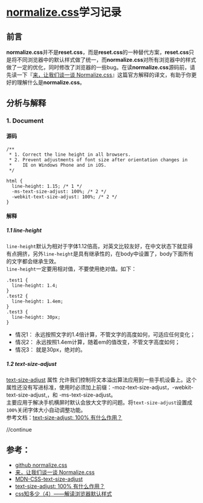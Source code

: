 # [normalize.css](https://github.com/necolas/normalize.css)学习记录

## 前言

**normalize.css**并不是**reset.css**，而是**reset.css**的一种替代方案，**reset.css**只是将不同浏览器中的默认样式做了统一，而**normalize.css**对所有浏览器中的样式做了一定的优化，同时修改了浏览器的一些bug。在读**normalize.css**源码前，请先读一下『[来，让我们谈一谈 Normalize.css](http://jerryzou.com/posts/aboutNormalizeCss/)』这篇官方解释的译文，有助于你更好的理解什么是**normalize.css**。

## 分析与解释
### 1. Document

#### 源码
```
/**
 * 1. Correct the line height in all browsers.
 * 2. Prevent adjustments of font size after orientation changes in
 *    IE on Windows Phone and in iOS.
 */

html {
  line-height: 1.15; /* 1 */
  -ms-text-size-adjust: 100%; /* 2 */
  -webkit-text-size-adjust: 100%; /* 2 */
}
```

#### 解释
##### 1.1 line-height
`line-height`默认为相对于字体1.12倍高，对英文比较友好，在中文状态下就显得有点拥挤，另外`line-height`是具有继承性的，在body中设置了，body下面所有的文字都会继承生效。  
`line-height`一定要用相对值，不要使用绝对值。如下：

```
.test1 {
  line-height: 1.4;
}
.test2 {
  line-height: 1.4em;
}
.test3 {
  line-height: 30px;
}
```

* 情况1： 永远按照文字的1.4倍计算，不管文字的高度如何，可适应任何变化；
* 情况2： 永远按照1.4em计算，随着em的值改变，不管文字高度如何；
* 情况3： 就是30px，绝对的。

##### 1.2 text-size-adjust
[text-size-adjust](https://developer.mozilla.org/zh-CN/docs/Web/CSS/text-size-adjust) 属性 允许我们控制将文本溢出算法应用到一些手机设备上。这个属性还没有写进标准，使用时必须加上前缀：-moz-text-size-adjust，-webkit-text-size-adjust,，和 -ms-text-size-adjust。  
主要应用于解决手机横屏时默认会放大文字的问题。将`text-size-adjust`设置成`100%`关闭字体大小自动调整功能。  
参考文档：[text-size-adjust: 100% 有什么作用？](https://segmentfault.com/q/1010000002513103)

//continue

## 参考：

* [github normalize.css](https://github.com/necolas/normalize.css)
* [来，让我们谈一谈 Normalize.css](http://jerryzou.com/posts/aboutNormalizeCss/)
* [MDN-CSS-text-size-adjust](https://developer.mozilla.org/zh-CN/docs/Web/CSS/text-size-adjust)
* [text-size-adjust: 100% 有什么作用？](https://segmentfault.com/q/1010000002513103)
* [css知多少（4）——解读浏览器默认样式](http://www.cnblogs.com/wangfupeng1988/p/4280801.html)